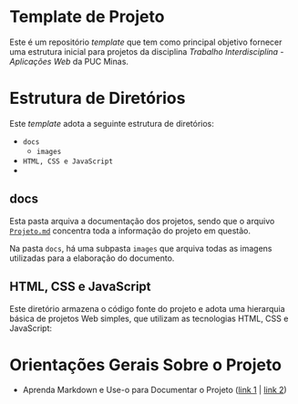 # Template de Projeto

Este é um repositório _template_ que tem como principal objetivo
fornecer uma estrutura inicial para projetos da disciplina _Trabalho
Interdisciplina - Aplicações Web_ da PUC Minas.

# Estrutura de Diretórios

Este _template_ adota a seguinte estrutura de diretórios:

- `docs`
  - `images`
- `HTML, CSS e JavaScript`
- 
## docs

Esta pasta arquiva a documentação dos projetos, sendo que o arquivo
[`Projeto.md`](docs/Projeto.md) concentra toda a informação do projeto em questão.

Na pasta `docs`, há uma subpasta `images` que arquiva todas as
imagens utilizadas para a elaboração do documento.

## HTML, CSS e JavaScript

Este diretório armazena o código fonte do projeto e adota uma hierarquia
básica de projetos Web simples, que utilizam as tecnologias HTML, CSS e
JavaScript:

# Orientações Gerais Sobre o Projeto


- Aprenda Markdown e Use-o para Documentar o Projeto  ([link
  1](https://guides.github.com/features/mastering-markdown/) | [link
2](https://help.github.com/pt/github/writing-on-github/getting-started-with-writing-and-formatting-on-github)) 
